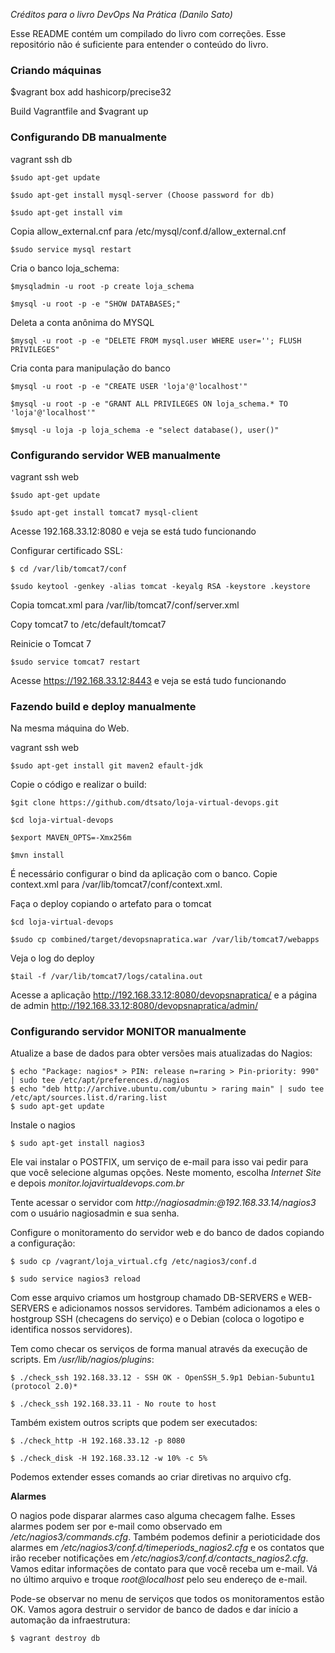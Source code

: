 *Créditos para o livro DevOps Na Prática (Danilo Sato)*

Esse README contém um compilado do livro com correções. Esse repositório não é suficiente para entender o conteúdo do livro.

### Criando máquinas

$vagrant box add hashicorp/precise32

Build Vagrantfile and $vagrant up

### Configurando DB manualmente

vagrant ssh db

    $sudo apt-get update
    
    $sudo apt-get install mysql-server (Choose password for db)
    
    $sudo apt-get install vim
    
Copia allow_external.cnf para /etc/mysql/conf.d/allow_external.cnf
    
    $sudo service mysql restart
    
Cria o banco loja_schema: 

    $mysqladmin -u root -p create loja_schema
    
    $mysql -u root -p -e "SHOW DATABASES;"
    
Deleta a conta anônima do MYSQL

    $mysql -u root -p -e "DELETE FROM mysql.user WHERE user=''; FLUSH PRIVILEGES"

Cria conta para manipulação do banco
    
    $mysql -u root -p -e "CREATE USER 'loja'@'localhost'"
    
    $mysql -u root -p -e "GRANT ALL PRIVILEGES ON loja_schema.* TO 'loja'@'localhost'"
    
    $mysql -u loja -p loja_schema -e "select database(), user()"
    

### Configurando servidor WEB manualmente

vagrant ssh web
    
    $sudo apt-get update
    
    $sudo apt-get install tomcat7 mysql-client
    
Acesse 192.168.33.12:8080 e veja se está tudo funcionando
    
Configurar certificado SSL:

	$ cd /var/lib/tomcat7/conf
    
    $sudo keytool -genkey -alias tomcat -keyalg RSA -keystore .keystore
    
Copia tomcat.xml para /var/lib/tomcat7/conf/server.xml
    
Copy tomcat7 to /etc/default/tomcat7
    
Reinicie o Tomcat 7

	$sudo service tomcat7 restart

Acesse https://192.168.33.12:8443 e veja se está tudo funcionando

### Fazendo build e deploy manualmente

Na mesma máquina do Web.

vagrant ssh web

	$sudo apt-get install git maven2 efault-jdk
	
Copie o código e realizar o build:

	$git clone https://github.com/dtsato/loja-virtual-devops.git
	
	$cd loja-virtual-devops
	
	$export MAVEN_OPTS=-Xmx256m
	
	$mvn install
	
É necessário configurar o bind da aplicação com o banco. Copie context.xml para
/var/lib/tomcat7/conf/context.xml.

Faça o deploy copiando o artefato para o tomcat

	$cd loja-virtual-devops
	
	$sudo cp combined/target/devopsnapratica.war /var/lib/tomcat7/webapps
	
Veja o log do deploy

	$tail -f /var/lib/tomcat7/logs/catalina.out
	
Acesse a aplicação http://192.168.33.12:8080/devopsnapratica/ e a página de admin http://192.168.33.12:8080/devopsnapratica/admin/

### Configurando servidor MONITOR manualmente

Atualize a base de dados para obter versões mais atualizadas do Nagios:

	$ echo "Package: nagios* > PIN: release n=raring > Pin-priority: 990" | sudo tee /etc/apt/preferences.d/nagios
	$ echo "deb http://archive.ubuntu.com/ubuntu > raring main" | sudo tee /etc/apt/sources.list.d/raring.list
	$ sudo apt-get update
	
Instale o nagios

	$ sudo apt-get install nagios3 

Ele vai instalar o POSTFIX, um serviço de e-mail para isso vai pedir para que você selecione algumas opções. Neste momento, escolha *Internet Site* e depois *monitor.lojavirtualdevops.com.br*

Tente acessar o servidor com *http://nagiosadmin:<password>@192.168.33.14/nagios3* com o usuário nagiosadmin e sua senha.

Configure o monitoramento do servidor web e do banco de dados copiando a configuração:

	$ sudo cp /vagrant/loja_virtual.cfg /etc/nagios3/conf.d
	
	$ sudo service nagios3 reload

Com esse arquivo criamos um hostgroup chamado DB-SERVERS e WEB-SERVERS e adicionamos nossos servidores. Também adicionamos a eles o hostgroup SSH (checagens do serviço) e o Debian (coloca o logotipo e identifica nossos servidores).

Tem como checar os serviços de forma manual através da execução de scripts. Em */usr/lib/nagios/plugins*:

	$ ./check_ssh 192.168.33.12 - SSH OK - OpenSSH_5.9p1 Debian-5ubuntu1 (protocol 2.0)*
	
	$ ./check_ssh 192.168.33.11 - No route to host
	
Também existem outros scripts que podem ser executados:

	$ ./check_http -H 192.168.33.12 -p 8080
	
	$ ./check_disk -H 192.168.33.12 -w 10% -c 5%
	
Podemos extender esses comands ao criar diretivas no arquivo cfg.

**Alarmes**

O nagios pode disparar alarmes caso alguma checagem falhe. Esses alarmes podem ser por e-mail como observado em  */etc/nagios3/commands.cfg*. Também podemos definir a perioticidade dos alarmes em */etc/nagios3/conf.d/timeperiods_nagios2.cfg* e os contatos que irão receber notificações em */etc/nagios3/conf.d/contacts_nagios2.cfg*. Vamos editar informações de contato para que você receba um e-mail. Vá no último arquivo e troque *root@localhost* pelo seu endereço de e-mail.


Pode-se observar no menu de serviços que todos os monitoramentos estão OK. Vamos agora destruir o servidor de banco de dados e dar início a automação da infraestrutura:

	$ vagrant destroy db








